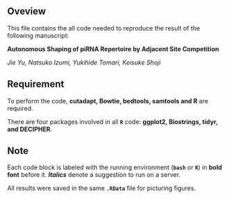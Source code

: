## Oveview

This file contains the all code needed to reproduce the result of the following manuscript:

**Autonomous Shaping of piRNA Repertoire by Adjacent Site Competition**

*Jie Yu, Natsuko Izumi, Yukihide Tomari, Keisuke Shoji*

## Requirement

To perform the code, **cutadapt, Bowtie, bedtools, samtools and R** are required.

There are four packages involved in all **`R`** code: **ggplot2, Biostrings, tidyr, and DECIPHER**.

## Note

Each code block is labeled with the running environment (**`bash`** or **`R`**) in **bold font** before it. ***Italics*** denote a suggestion to run on a server.

All results were saved in the same **`.RData`** file for picturing figures.
